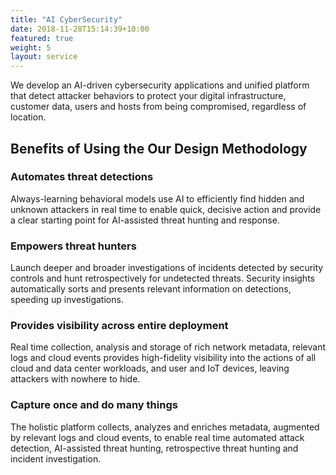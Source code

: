```yaml
---
title: "AI CyberSecurity"
date: 2018-11-28T15:14:39+10:00
featured: true
weight: 5
layout: service
---
```

We develop an AI-driven cybersecurity applications and unified platform that detect attacker behaviors to protect your digital infrastructure, customer data, users and hosts from being compromised, regardless of location.

## Benefits of Using the Our Design Methodology

### Automates threat detections

Always-learning behavioral models use AI to efficiently find hidden and unknown attackers in real time to enable quick, decisive action and provide a clear starting point for AI-assisted threat hunting and response.

### Empowers threat hunters

Launch deeper and broader investigations of incidents detected by security controls and hunt retrospectively for undetected threats. Security insights automatically sorts and presents relevant information on detections, speeding up investigations.

### Provides visibility across entire deployment

Real time collection, analysis and storage of rich network metadata, relevant logs and cloud events provides high-fidelity visibility into the actions of all cloud and data center workloads, and user and IoT devices, leaving attackers with nowhere to hide.

### Capture once and do many things

The holistic platform collects, analyzes and enriches metadata, augmented by relevant logs and cloud events, to enable real time automated attack detection, AI-assisted threat hunting, retrospective threat hunting and incident investigation.

